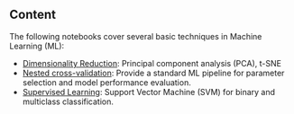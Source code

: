 ## Content

The following notebooks cover several basic techniques in Machine Learning (ML):

* [Dimensionality Reduction](Dimensionality_Reduction.ipynb): Principal component analysis (PCA), t-SNE
* [Nested cross-validation](Cross_validation_pipeline.ipynb): Provide a standard ML pipeline for parameter selection and model performance evaluation.
* [Supervised Learning](Supervised_Learning.ipynb): Support Vector Machine (SVM) for binary and multiclass classification.

